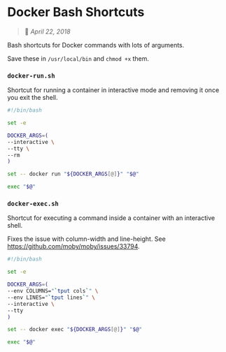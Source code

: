 # Docker Bash Shortcuts
> :calendar: _April 22, 2018_

Bash shortcuts for Docker commands with lots of arguments.

Save these in `/usr/local/bin` and `chmod +x` them.

### `docker-run.sh`

Shortcut for running a container in interactive mode and removing it once you exit the shell.

```bash
#!/bin/bash

set -e

DOCKER_ARGS=(
--interactive \
--tty \
--rm
)

set -- docker run "${DOCKER_ARGS[@]}" "$@"

exec "$@"
```

### `docker-exec.sh`

Shortcut for executing a command inside a container with an interactive shell.

Fixes the issue with column-width and line-height. See <https://github.com/moby/moby/issues/33794>.

```bash
#!/bin/bash

set -e

DOCKER_ARGS=(
--env COLUMNS="`tput cols`" \
--env LINES="`tput lines`" \
--interactive \
--tty
)

set -- docker exec "${DOCKER_ARGS[@]}" "$@"

exec "$@"
```
